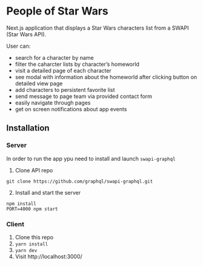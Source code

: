 # People of Star Wars

Next.js application that displays a Star Wars characters list from a SWAPI (Star Wars API).

User can:
- search for a character by name
- filter the caharcter lists by character’s homeworld
- visit a detailed page of each character
- see modal with information about the homeworld after clicking button on detailed view page
- add characters to persistent favorite list
- send message to page team via provided contact form
- easily navigate through pages
- get on screen notifications about app events

## Installation
### Server
In order to run the app ypu need to install and launch `swapi-graphql`

1. Clone API repo
```
git clone https://github.com/graphql/swapi-graphql.git
```
2. Install and start the server
```
npm install
PORT=4000 npm start
```

### Client
1. Clone this repo
2. `yarn install`
3. `yarn dev`
4. Visit http://localhost:3000/
